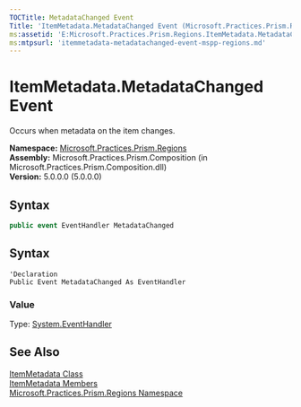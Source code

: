 ```yaml
---
TOCTitle: MetadataChanged Event
Title: 'ItemMetadata.MetadataChanged Event (Microsoft.Practices.Prism.Regions)'
ms:assetid: 'E:Microsoft.Practices.Prism.Regions.ItemMetadata.MetadataChanged'
ms:mtpsurl: 'itemmetadata-metadatachanged-event-mspp-regions.md'
---
```


# ItemMetadata.MetadataChanged Event

Occurs when metadata on the item changes.

**Namespace:** [Microsoft.Practices.Prism.Regions](/patterns-practices/reference/mspp-regions-namespace)  
**Assembly:** Microsoft.Practices.Prism.Composition (in Microsoft.Practices.Prism.Composition.dll)  
**Version:** 5.0.0.0 (5.0.0.0)

## Syntax

```C#
public event EventHandler MetadataChanged
```
## Syntax

```VB
'Declaration
Public Event MetadataChanged As EventHandler
```

### Value

Type: [System.EventHandler](http://msdn.microsoft.com/en-us/library/xhb70ccc)

## See Also

[ItemMetadata Class](/patterns-practices/reference/itemmetadata-class-mspp-regions)  
[ItemMetadata Members](/patterns-practices/reference/itemmetadata-members-mspp-regions)  
[Microsoft.Practices.Prism.Regions Namespace](/patterns-practices/reference/mspp-regions-namespace)  